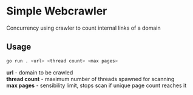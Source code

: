 # Simple Webcrawler

Concurrency using crawler to count internal links of a domain

## Usage

```bash
go run . <url> <thread count> <max pages>
```

**url** - domain to be crawled  
**thread count** - maximum number of threads spawned for scanning  
**max pages** - sensibility limit, stops scan if unique page count reaches it
